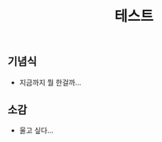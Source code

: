 ﻿---
layout: post
title: "테스트"
description: "별 것 없음"
categories: 후
---

## 기념식
* 지금까지 뭘 한걸까...

## 소감
* 울고 싶다...